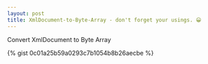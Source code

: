 ```yaml
---
layout: post
title: XmlDocument-to-Byte-Array - don't forget your usings. 😀
---
```


Convert XmlDocument to Byte Array

{% gist 0c01a25b59a0293c7b1054b8b26aecbe %}
